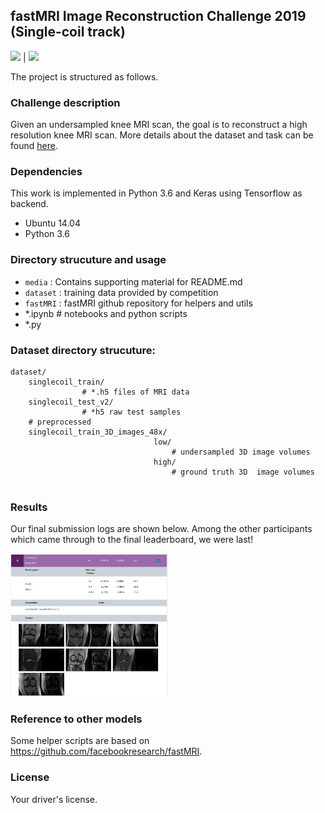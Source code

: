 ## fastMRI Image Reconstruction Challenge 2019 (Single-coil track)

![](media/mri_low.gif) | ![](media/mri_high.gif)

The project is structured as follows.

### Challenge description

Given an undersampled knee MRI scan, the goal is to reconstruct a high resolution knee MRI scan. More details about the dataset and task can be found [here](https://fastmri.org/dataset/). 

### Dependencies
This work is implemented in Python 3.6 and Keras using Tensorflow as backend.

*    Ubuntu 14.04
*    Python 3.6

### Directory strucuture and usage
* `media` : Contains supporting material for README.md
* `dataset` : training data provided by competition
* `fastMRI` : fastMRI github repository for helpers and utils
* *.ipynb # notebooks and python scripts
* *.py

### Dataset directory strucuture:

```
dataset/
    singlecoil_train/
                # *.h5 files of MRI data
    singlecoil_test_v2/
                # *h5 raw test samples
    # preprocessed
    singlecoil_train_3D_images_48x/
                                low/
                                    # undersampled 3D image volumes
                                high/
                                    # ground truth 3D  image volumes
                           
```

### Results

Our final submission logs are shown below. Among the other participants which came through to the final leaderboard, we were last!

<p align="left">
<a href="#"><img src="media/final_result.png" width="50%"></a>
</p>

### Reference to other models

Some helper scripts are based on https://github.com/facebookresearch/fastMRI.

### License

Your driver's license.





